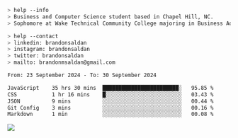 ````bash
> help --info
> Business and Computer Science student based in Chapel Hill, NC.
> Sophomore at Wake Technical Community College majoring in Business Administration.
````

````bash
> help --contact
> linkedin: brandonsaldan
> instagram: brandonsaldan
> twitter: brandonsaldan
> mailto: brandonmsaldan@gmail.com
````

<!--START_SECTION:waka-->

```txt
From: 23 September 2024 - To: 30 September 2024

JavaScript    35 hrs 30 mins  ████████████████████████░   95.85 %
CSS           1 hr 16 mins    █░░░░░░░░░░░░░░░░░░░░░░░░   03.43 %
JSON          9 mins          ░░░░░░░░░░░░░░░░░░░░░░░░░   00.44 %
Git Config    3 mins          ░░░░░░░░░░░░░░░░░░░░░░░░░   00.16 %
Markdown      1 min           ░░░░░░░░░░░░░░░░░░░░░░░░░   00.08 %
```

<!--END_SECTION:waka-->

![](https://komarev.com/ghpvc/?username=brandonsaldan&color=6A8AFF)
